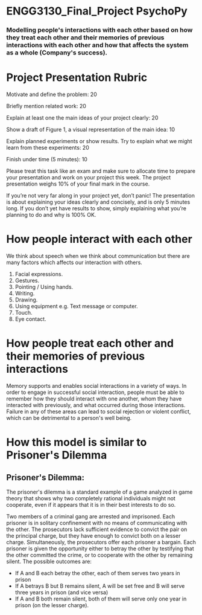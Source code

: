 # ENGG3130_Final_Project PsychoPy
### Modelling people's interactions with each other based on how they treat each other and their memories of previous interactions with each other and how that affects the system as a whole (Company's success).


# Project Presentation Rubric	                                                    

Motivate and define the problem:	                                                                              20

Briefly mention related work:	                                                                                  20

Explain at least one the main ideas of your project clearly:	                                                  20

Show a draft of Figure 1, a visual representation of the main idea:	                                            10

Explain planned experiments or show results. Try to explain what we might learn from these experiments:	        20

Finish under time (5 minutes):	                                                                                10

Please treat this task like an exam and make sure to allocate time to prepare your presentation and work on your project this week. The project presentation weighs 10% of your final mark in the course.

If you’re not very far along in your project yet, don’t panic! The presentation is about explaining your ideas clearly and concisely, and is only 5 minutes long. If you don’t yet have results to show, simply explaining what you’re planning to do and why is 100% OK.

# How people interact with each other

We think about speech when we think about communication but there are many factors which affects our interaction with others.

1. Facial expressions.
2. Gestures.
3. Pointing / Using hands.
4. Writing.
5. Drawing.
6. Using equipment e.g. Text message or computer.
7. Touch.
8. Eye contact.

# How people treat each other and their memories of previous interactions

Memory supports and enables social interactions in a variety of ways. In order to engage in successful social interaction, people must be able to remember how they should interact with one another, whom they have interacted with previously, and what occurred during those interactions. Failure in any of these areas can lead to social rejection or violent conflict, which can be detrimental to a person's well being.

 # How this model is similar to Prisoner's Dilemma
 
 ## Prisoner's Dilemma: 
The prisoner's dilemma is a standard example of a game analyzed in game theory that shows why two completely rational individuals might not cooperate, even if it appears that it is in their best interests to do so.

Two members of a criminal gang are arrested and imprisoned. Each prisoner is in solitary confinement with no means of communicating with the other. The prosecutors lack sufficient evidence to convict the pair on the principal charge, but they have enough to convict both on a lesser charge. Simultaneously, the prosecutors offer each prisoner a bargain. Each prisoner is given the opportunity either to betray the other by testifying that the other committed the crime, or to cooperate with the other by remaining silent. The possible outcomes are:

- If A and B each betray the other, each of them serves two years in prison
- If A betrays B but B remains silent, A will be set free and B will serve three years in prison (and vice versa)
- If A and B both remain silent, both of them will serve only one year in prison (on the lesser charge).

